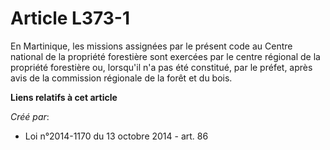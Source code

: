# Article L373-1

En Martinique, les missions assignées par le présent code au Centre national de la propriété forestière sont exercées par le
centre régional de la propriété forestière ou, lorsqu'il n'a pas été constitué, par le préfet, après avis de la commission
régionale de la forêt et du bois.

**Liens relatifs à cet article**

_Créé par_:

  - Loi n°2014-1170 du 13 octobre 2014 - art. 86
